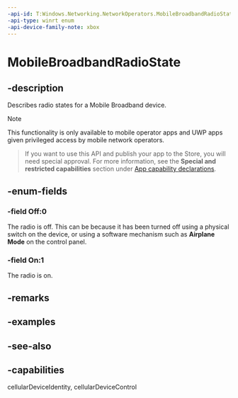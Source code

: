 ```yaml
---
-api-id: T:Windows.Networking.NetworkOperators.MobileBroadbandRadioState
-api-type: winrt enum
-api-device-family-note: xbox
---
```


<!-- Enumeration syntax
public enum Windows.Networking.NetworkOperators.MobileBroadbandRadioState : int
-->

# MobileBroadbandRadioState

## -description
Describes radio states for a Mobile Broadband device.

> [!NOTE]
> This functionality is only available to mobile operator apps and UWP apps given privileged access by mobile network operators.



> If you want to use this API and publish your app to the Store, you will need special approval. For more information, see the **Special and restricted capabilities** section under [App capability declarations](https://docs.microsoft.com/windows/uwp/packaging/app-capability-declarations). 

## -enum-fields
### -field Off:0
The radio is off. This can be because it has been turned off using a physical switch on the device, or using a software mechanism such as **Airplane Mode** on the control panel.

### -field On:1
The radio is on.


## -remarks

## -examples

## -see-also
## -capabilities
cellularDeviceIdentity, cellularDeviceControl
